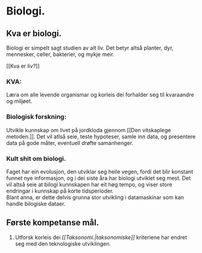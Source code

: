 # Biologi.


## Kva er biologi.


Biologi er simpelt sagt studien av alt liv. 
Det betyr altså planter, dyr, mennesker, celler, bakterier, og mykje meir.

[[Kva er liv?]]

### KVA:
Læra om alle levende organismar og korleis dei forhalder seg til kvaraandre og miljøet.

### Biologisk forskning:
Utvikle kunnskap om livet på jordkloda gjennom [[Den vitskaplege metoden.]]. Det vil atlså seie, teste hypoteser, samle inn data, og presentere data på gode måter, eventuell drøfte samanhenger.


### Kult shit om biologi.
Faget har ein evolusjon, den utviklar seg heile vegen, fordi det blir konstant funnet nye informasjon, og i dei siste åra har biologi utviklet seg mest.
Det vil altså seie at bilogi kunnskapen har eit høg tempo, og viser store endringar i kunnskap på korte tidsperioder.  
Blant anna,  er dette delvis grunna stor utvikling i datamaskinar som kan handle bilogiske dataer.

## Første kompetanse mål.
1. Utforsk korleis dei *[[Taksonomi.|taksonomiske]]* kriteriene har endret seg med den teknologiske utviklingen.
